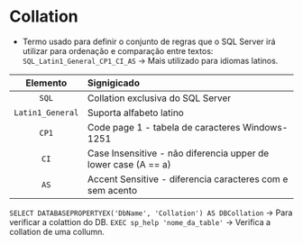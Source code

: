 # Collation
- Termo usado para definir o conjunto de regras que o SQL Server irá utilizar para ordenação e comparação entre textos:
`SQL_Latin1_General_CP1_CI_AS` -> Mais utilizado para idiomas latinos.  

| Elemento | Signigicado |
| :---: | :--|
| `SQL` | Collation exclusiva do SQL Server |
| `Latin1_General` | Suporta alfabeto latino |
| `CP1` | Code page 1 - tabela de caracteres Windows-1251 |
| `CI` | Case Insensitive - não diferencia upper de lower case (A == a) |
| `AS` | Accent Sensitive - diferencia caracteres com e sem acento |

`SELECT DATABASEPROPERTYEX('DbName', 'Collation') AS DBCollation` -> Para verificar a colattion do DB. 
`EXEC sp_help 'nome_da_table'` -> Verifica a collation de uma collumn.  
 